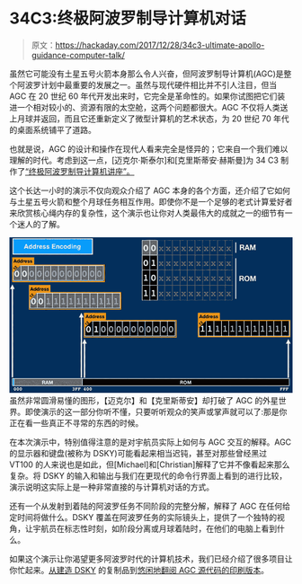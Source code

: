 # 34C3:终极阿波罗制导计算机对话

> 原文：<https://hackaday.com/2017/12/28/34c3-ultimate-apollo-guidance-computer-talk/>

虽然它可能没有土星五号火箭本身那么令人兴奋，但阿波罗制导计算机(AGC)是整个阿波罗计划中最重要的发展之一。虽然与现代硬件相比并不引人注目，但当 AGC 在 20 世纪 60 年代开发出来时，它完全是革命性的。如果你试图把它们装进一个相对较小的、资源有限的太空舱，这两个问题都很大。AGC 不仅将人类送上月球并返回，而且它还重新定义了微型计算机的艺术状态，为 20 世纪 70 年代的桌面系统铺平了道路。

也就是说，AGC 的设计和操作在现代人看来完全是怪异的；它来自一个我们难以理解的时代。考虑到这一点，[迈克尔·斯泰尔]和[克里斯蒂安·赫斯曼]为 34 C3 制作了[“终极阿波罗制导计算机讲座”。](https://media.ccc.de/v/34c3-9064-the_ultimate_apollo_guidance_computer_talk)

这个长达一小时的演示不仅向观众介绍了 AGC 本身的各个方面，还介绍了它如何与土星五号火箭和整个月球任务相互作用。即使你不是一个足够的老式计算爱好者来欣赏核心绳内存的复杂性，这个演示也让你对人类最伟大的成就之一的细节有一个迷人的了解。

[![](img/dcb10b1f858f896a4d540eca362811f6.png)](https://hackaday.com/wp-content/uploads/2017/12/agc_detail.png) 虽然非常圆滑易懂的图形，【迈克尔】和【克里斯蒂安】却打破了 AGC 的外星世界。即使演示的这一部分你听不懂，只要听听观众的笑声或掌声就可以了:那是你正在看一些真正不寻常的东西的时候。

在本次演示中，特别值得注意的是对宇航员实际上如何与 AGC 交互的解释。AGC 的显示器和键盘(被称为 DSKY)可能看起来相当迟钝，甚至对那些曾经黑过 VT100 的人来说也是如此，但[Michael]和[Christian]解释了它并不像看起来那么复杂。将 DSKY 的输入和输出与我们在更现代的命令行界面上看到的进行比较，演示说明这实际上是一种非常直接的与计算机对话的方式。

还有一个从发射到着陆的阿波罗任务不同阶段的完整分解，解释了 AGC 在任何给定时间将做什么。DSKY 覆盖在阿波罗任务的实际镜头上，提供了一个独特的视角，让宇航员在标志性时刻，如阶段分离或月球着陆时，在他们的电脑上看到什么。

如果这个演示让你渴望更多阿波罗时代的计算机技术，我们已经介绍了很多项目让你忙起来。[从建造 DSKY](https://hackaday.com/2014/11/28/frans-new-project-the-dsky/) 的复制品到[悠闲地翻阅 AGC 源代码的印刷版本](https://hackaday.com/2016/07/05/don-eyles-walks-us-through-the-lunar-module-source-code/)。